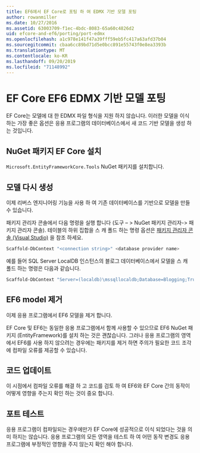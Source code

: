 ```yaml
---
title: EF6에서 EF Core로 포팅 하 여 EDMX 기반 모델 포팅
author: rowanmiller
ms.date: 10/27/2016
ms.assetid: 63003709-f1ec-4bdc-8083-65a60c4826d2
uid: efcore-and-ef6/porting/port-edmx
ms.openlocfilehash: a1c978e141f47a39fff59eb5fc417a63afd37b04
ms.sourcegitcommit: cbaa6cc89bd71d5e0bcc891e55743f0e8ea3393b
ms.translationtype: MT
ms.contentlocale: ko-KR
ms.lasthandoff: 09/20/2019
ms.locfileid: "71148992"
---
```

# <a name="porting-an-ef6-edmx-based-model-to-ef-core"></a>EF Core EF6 EDMX 기반 모델 포팅

EF Core는 모델에 대 한 EDMX 파일 형식을 지원 하지 않습니다. 이러한 모델을 이식 하는 가장 좋은 옵션은 응용 프로그램의 데이터베이스에서 새 코드 기반 모델을 생성 하는 것입니다.

## <a name="install-ef-core-nuget-packages"></a>NuGet 패키지 EF Core 설치

`Microsoft.EntityFrameworkCore.Tools` NuGet 패키지를 설치합니다.

## <a name="regenerate-the-model"></a>모델 다시 생성

이제 리버스 엔지니어링 기능을 사용 하 여 기존 데이터베이스를 기반으로 모델을 만들 수 있습니다.

패키지 관리자 콘솔에서 다음 명령을 실행 합니다 (도구 – > NuGet 패키지 관리자-> 패키지 관리자 콘솔). 테이블의 하위 집합을 스 캐 폴드 하는 명령 옵션은 [패키지 관리자 콘솔 (Visual Studio)](../../core/miscellaneous/cli/powershell.md) 을 참조 하세요.

``` powershell
Scaffold-DbContext "<connection string>" <database provider name>
```

예를 들어 SQL Server LocalDB 인스턴스의 블로그 데이터베이스에서 모델을 스 캐 폴드 하는 명령은 다음과 같습니다.

``` powershell
Scaffold-DbContext "Server=(localdb)\mssqllocaldb;Database=Blogging;Trusted_Connection=True;" Microsoft.EntityFrameworkCore.SqlServer
```

## <a name="remove-ef6-model"></a>EF6 model 제거

이제 응용 프로그램에서 EF6 모델을 제거 합니다.

EF Core 및 EF6는 동일한 응용 프로그램에서 함께 사용할 수 있으므로 EF6 NuGet 패키지 (EntityFramework)를 설치 하는 것은 괜찮습니다. 그러나 응용 프로그램의 영역에서 EF6를 사용 하지 않으려는 경우에는 패키지를 제거 하면 주의가 필요한 코드 조각에 컴파일 오류를 제공할 수 있습니다.

## <a name="update-your-code"></a>코드 업데이트

이 시점에서 컴파일 오류를 해결 하 고 코드를 검토 하 여 EF6와 EF Core 간의 동작이 어떻게 영향을 주는지 확인 하는 것이 중요 합니다.

## <a name="test-the-port"></a>포트 테스트

응용 프로그램이 컴파일되는 경우에만가 EF Core에 성공적으로 이식 되었다는 것을 의미 하지는 않습니다. 응용 프로그램의 모든 영역을 테스트 하 여 어떤 동작 변경도 응용 프로그램에 부정적인 영향을 주지 않는지 확인 해야 합니다.
